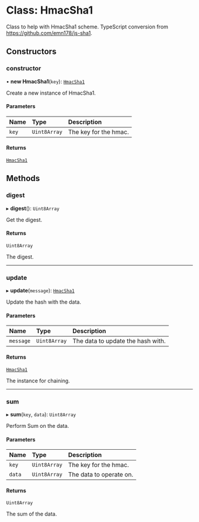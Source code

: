 # Class: HmacSha1

Class to help with HmacSha1 scheme.
TypeScript conversion from https://github.com/emn178/js-sha1.

## Constructors

### constructor

• **new HmacSha1**(`key`): [`HmacSha1`](HmacSha1.md)

Create a new instance of HmacSha1.

#### Parameters

| Name  | Type         | Description           |
| :---- | :----------- | :-------------------- |
| `key` | `Uint8Array` | The key for the hmac. |

#### Returns

[`HmacSha1`](HmacSha1.md)

## Methods

### digest

▸ **digest**(): `Uint8Array`

Get the digest.

#### Returns

`Uint8Array`

The digest.

---

### update

▸ **update**(`message`): [`HmacSha1`](HmacSha1.md)

Update the hash with the data.

#### Parameters

| Name      | Type         | Description                       |
| :-------- | :----------- | :-------------------------------- |
| `message` | `Uint8Array` | The data to update the hash with. |

#### Returns

[`HmacSha1`](HmacSha1.md)

The instance for chaining.

---

### sum

▸ **sum**(`key`, `data`): `Uint8Array`

Perform Sum on the data.

#### Parameters

| Name   | Type         | Description             |
| :----- | :----------- | :---------------------- |
| `key`  | `Uint8Array` | The key for the hmac.   |
| `data` | `Uint8Array` | The data to operate on. |

#### Returns

`Uint8Array`

The sum of the data.
